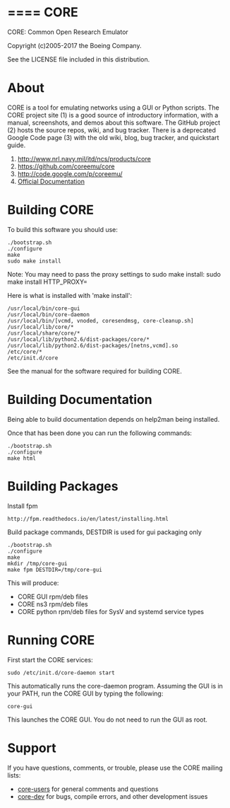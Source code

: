 ====
CORE
====

CORE: Common Open Research Emulator

Copyright (c)2005-2017 the Boeing Company.

See the LICENSE file included in this distribution.

About
=====

CORE is a tool for emulating networks using a GUI or Python scripts. The CORE
project site (1) is a good source of introductory information, with a manual,
screenshots, and demos about this software. The GitHub project (2) hosts the
source repos, wiki, and bug tracker. There is a deprecated
Google Code page (3) with the old wiki, blog, bug tracker, and quickstart guide.

1. http://www.nrl.navy.mil/itd/ncs/products/core
1. https://github.com/coreemu/core
1. http://code.google.com/p/coreemu/
1. [Official Documentation](https://downloads.pf.itd.nrl.navy.mil/docs/core/core-html/index.html)

Building CORE
=============

To build this software you should use:

```shell
./bootstrap.sh
./configure
make
sudo make install
```

Note: You may need to pass the proxy settings to sudo make install:
    sudo make install HTTP_PROXY=<proxy>

Here is what is installed with 'make install':

    /usr/local/bin/core-gui
    /usr/local/bin/core-daemon
    /usr/local/bin/[vcmd, vnoded, coresendmsg, core-cleanup.sh]
    /usr/local/lib/core/*
    /usr/local/share/core/*
    /usr/local/lib/python2.6/dist-packages/core/*
    /usr/local/lib/python2.6/dist-packages/[netns,vcmd].so
    /etc/core/*
    /etc/init.d/core

See the manual for the software required for building CORE.

Building Documentation
======================

Being able to build documentation depends on help2man being installed.

Once that has been done you can run the following commands:

```shell
./bootstrap.sh
./configure
make html
```

Building Packages
=================

Install fpm

    http://fpm.readthedocs.io/en/latest/installing.html

Build package commands, DESTDIR is used for gui packaging only

```shell
./bootstrap.sh
./configure
make
mkdir /tmp/core-gui
make fpm DESTDIR=/tmp/core-gui
```

This will produce:

* CORE GUI rpm/deb files
* CORE ns3 rpm/deb files
* CORE python rpm/deb files for SysV and systemd service types

Running CORE
============

First start the CORE services:

```shell
sudo /etc/init.d/core-daemon start
```

This automatically runs the core-daemon program.
Assuming the GUI is in your PATH, run the CORE GUI by typing the following:

```shell
core-gui
```

This launches the CORE GUI. You do not need to run the GUI as root.


Support
=======

If you have questions, comments, or trouble, please use the CORE mailing lists:

- [core-users](https://pf.itd.nrl.navy.mil/mailman/listinfo/core-users) for general comments and questions
- [core-dev](https://pf.itd.nrl.navy.mil/mailman/listinfo/core-dev) for bugs, compile errors, and other development issues
